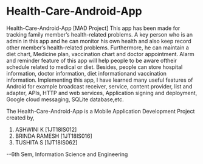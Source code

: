 # Health-Care-Android-App
Health-Care-Android-App [MAD Project] 
This app has been made for tracking family member’s health-related problems. A key person who is an admin in this app and he can monitor his own health and also keep record other member’s health-related problems. Furthermore, he can maintain a diet chart, Medicine plan, vaccination chart and doctor appointment. Alarm and reminder feature of this app will help people to be aware oftheir schedule related to medical or diet. Besides, people can store hospital information, doctor information, diet informationand vaccination information. Implementing this app, I have learned many useful features of Android for example broadcast receiver, service, content provider, list and adapter, APIs, HTTP and web services, Application signing and deployment, Google cloud messaging, SQLite database,etc.

The Health-Care-Android-App is a Mobile Application Development Project created by,

1. ASHWINI K [1JT18IS012]
2. BRINDA RAMESH [1JT18IS016]
3. TUSHITA S [1JT18IS062]

--6th Sem, Information Science and Engineering 
